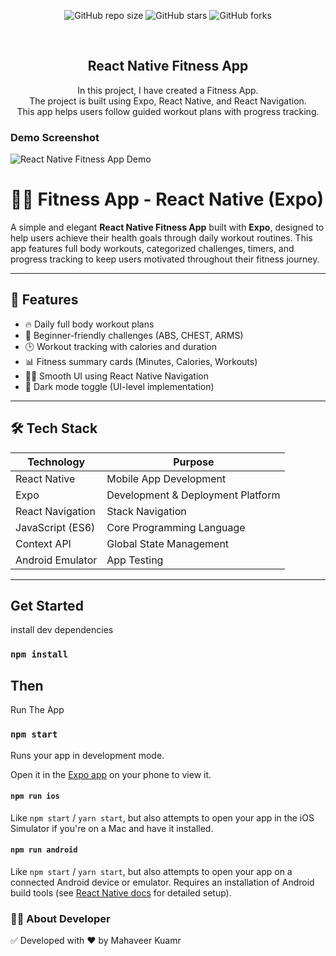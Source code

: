 <div align="center">

![GitHub repo size](https://img.shields.io/github/repo-size/KishanSardhara/react-native-fitness-app)
![GitHub stars](https://img.shields.io/github/stars/KishanSardhara/react-native-fitness-app?style=social)
![GitHub forks](https://img.shields.io/github/forks/KishanSardhara/react-native-fitness-app?style=social)

  <br />

  <h2 align="center">React Native Fitness App</h2>

In this project, I have created a Fitness App.  
 The project is built using Expo, React Native, and React Navigation.  
 This app helps users follow guided workout plans with progress tracking.

</div>

### Demo Screenshot

![React Native Fitness App Demo](./readme-images/React-Native-Fitness-App.png "Desktop Demo")

# 🏋️‍♂️ Fitness App - React Native (Expo)

A simple and elegant **React Native Fitness App** built with **Expo**, designed to help users achieve their health goals through daily workout routines. This app features full body workouts, categorized challenges, timers, and progress tracking to keep users motivated throughout their fitness journey.

---

## 📱 Features

- 🔥 Daily full body workout plans
- 🧠 Beginner-friendly challenges (ABS, CHEST, ARMS)
- 🕒 Workout tracking with calories and duration
- 📊 Fitness summary cards (Minutes, Calories, Workouts)
- 🧘‍♂️ Smooth UI using React Native Navigation
- 🌙 Dark mode toggle (UI-level implementation)

---

## 🛠️ Tech Stack

| Technology       | Purpose                           |
| ---------------- | --------------------------------- |
| React Native     | Mobile App Development            |
| Expo             | Development & Deployment Platform |
| React Navigation | Stack Navigation                  |
| JavaScript (ES6) | Core Programming Language         |
| Context API      | Global State Management           |
| Android Emulator | App Testing                       |

---

## Get Started

install dev dependencies

### `npm install`

## Then

Run The App

### `npm start`

Runs your app in development mode.

Open it in the [Expo app](https://expo.io) on your phone to view it.

#### `npm run ios`

Like `npm start` / `yarn start`, but also attempts to open your app in the iOS Simulator if you're on a Mac and have it installed.

#### `npm run android`

Like `npm start` / `yarn start`, but also attempts to open your app on a connected Android device or emulator. Requires an installation of Android build tools (see [React Native docs](https://facebook.github.io/react-native/docs/getting-started.html) for detailed setup).

### 👨‍💻 About Developer

✅ Developed with ❤️ by Mahaveer Kuamr
